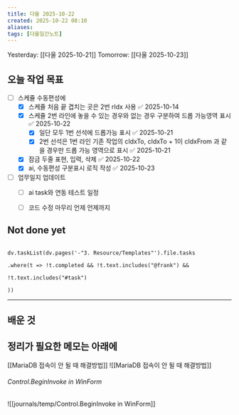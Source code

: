 ```yaml
---
title: 다울 2025-10-22
created: 2025-10-22 08:10
aliases: 
tags: [다울일간노트]
---
```



Yesterday: [[다울 2025-10-21]] 
Tomorrow: [[다울 2025-10-23]] 




## 오늘 작업 목표
- [ ] 스케쥴 수동편성에
	- [x] 스케쥴 처음 끝 겹치는 곳은 2번 rIdx 사용 ✅ 2025-10-14
	- [x] 스케쥴 2번 라인에 놓을 수 있는 경우와 없는 경우 구분하여 드롭 가능영역 표시 ✅ 2025-10-22
		- [x] 일단 모두 1번 선석에 드롭가능 표시 ✅ 2025-10-21
		- [x] 2번 선석은 1번 라인 기존 작업의 cIdxTo, cIdxTo + 1이 cIdxFrom 과 같을 경우만 드롭 가능 영역으로 표시 ✅ 2025-10-21
	- [x] 잠금 두줄 표현, 입력, 삭제 ✅ 2025-10-22
	- [x] ai, 수동편성 구분표시 로직 작성 ✅ 2025-10-23
- [ ] 업무일지 업데이트
	- [ ] ai task와 연동 테스트 일정
	- [ ] 코드 수정 마무리 언제 언제까지



## Not done yet

```dataviewjs

dv.taskList(dv.pages('-"3. Resource/Templates"').file.tasks

.where(t => !t.completed && !t.text.includes("@frank") &&

!t.text.includes("#task")

))

```

---

## 배운 것




## 정리가 필요한 메모는 아래에

[[MariaDB 접속이 안 될 때 해결방법]]
![[MariaDB 접속이 안 될 때 해결방법]]

###### Control.BeginInvoke in WinForm
![[journals/temp/Control.BeginInvoke in WinForm]]
